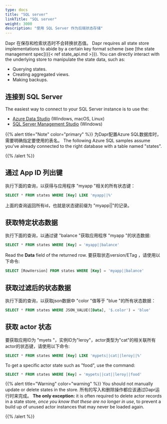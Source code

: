 ```yaml
---
type: docs
title: "SQL server"
linkTitle: "SQL server"
weight: 3000
description: "使用 SQL Server 作为后端状态存储"
---
```


Dapr 在保存和检索状态时不会转换状态值。 Dapr requires all state store implementations to abide by a certain key format scheme (see [the state management spec]({{< ref state_api.md >}}). You can directly interact with the underlying store to manipulate the state data, such as:

- Querying states.
- Creating aggregated views.
- Making backups.

## 连接到 SQL Server

The easiest way to connect to your SQL Server instance is to use the:

- [Azure Data Studio](https://docs.microsoft.com/sql/azure-data-studio/download-azure-data-studio) (Windows, macOS, Linux)
- [SQL Server Management Studio](https://docs.microsoft.com/sql/ssms/download-sql-server-management-studio-ssms) (Windows)

{{% alert title="Note" color="primary" %}}
为Dapr配置Azure SQL数据库时，需要明确指定要使用的表名。 The following Azure SQL samples assume you've already connected to the right database with a table named "states".

{{% /alert %}}

## 通过 App ID 列出键

执行下面的查询，以获得与应用程序 "myapp "相关的所有状态键：

```sql
SELECT * FROM states WHERE [Key] LIKE 'myapp||%'
```

上面的查询返回所有id，也就是状态键前缀为 "myapp||"的记录。

## 获取特定状态数据

执行下面的查询，以通过键 "balance "获取应用程序 "myapp "的状态数据:

```sql
SELECT * FROM states WHERE [Key] = 'myapp||balance'
```

Read the **Data** field of the returned row. 要获取状态version/ETag ，请使用以下命令:

```sql
SELECT [RowVersion] FROM states WHERE [Key] = 'myapp||balance'
```

## 获取过滤后的状态数据

执行下面的查询，以获取json数据中 "color "值等于 "blue "的所有状态数据：

```sql
SELECT * FROM states WHERE JSON_VALUE([Data], '$.color') = 'blue'
```

## 获取 actor 状态

要获取应用ID为 "myets "，实例ID为"leroy"，actor类型为"cat"的相关联所有actor的状态键，请使用以下命令:

```sql
SELECT * FROM states WHERE [Key] LIKE 'mypets||cat||leroy||%'
```

To get a specific actor state such as "food", use the command:

```sql
SELECT * FROM states WHERE [Key] = 'mypets||cat||leroy||food'
```

{{% alert title="Warning" color="warning" %}}
You should not manually update or delete states in the store. 所有的写入和删除操作都应该通过Dapr运行时来完成。 **The only exception:** it is often required to delete actor records in a state store, _once you know that these are no longer in use_, to prevent a build up of unused actor instances that may never be loaded again.

{{% /alert %}}